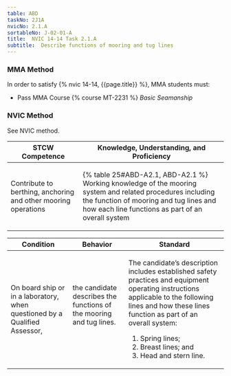 ```yaml
---
table: ABD
taskNo: 2J1A
nvicNo: 2.1.A 
sortableNo: J-02-01-A
title:  NVIC 14-14 Task 2.1.A
subtitle:  Describe functions of mooring and tug lines
---
```



### MMA Method

In order to satisfy  {% nvic 14-14, {{page.title}}  %}, MMA students must:

* Pass MMA Course {% course MT-2231 %}  *Basic Seamanship*


### NVIC Method

<a onclick="togglevisibility('nvic_methods')" >See NVIC method.</a>

<div id='nvic_methods' class='hide'>

<table>
<thead>
<tr>
<th class='forty'> STCW Competence </th>
<th class='sixty'> Knowledge, Understanding, and Proficiency </th>
</tr>
</thead>




<tbody>
<tr><td markdown='1'>

Contribute to berthing, anchoring and other mooring operations

</td><td markdown='1'>

{% table 25#ABD-A2.1, ABD-A2.1 %} Working knowledge of the mooring system and related procedures including the function of mooring and tug lines and how each line functions as part of an overall system

</td></tr>


</tbody>
</table>


<table>
<thead>
<tr><th class='twenty'>  Condition </th><th class='twenty'> Behavior </th><th  class='sixty'>Standard </th></tr>
</thead>
<tbody >



<tr><td markdown='1'>

On board ship or in a laboratory, when questioned by a Qualified Assessor,

</td><td markdown='1'>

the candidate describes the functions of the mooring and tug lines.

<br>

<div class="tooltip" markdown='1'>



</div>


</td><td markdown='1'>

The candidate’s description includes established safety practices and equipment operating instructions applicable to the following lines and how these lines function as part of an overall system:

1. Spring lines;
2. Breast lines; and
3. Head and stern line. 

</td></tr>
</tbody>
</table>
</div>
